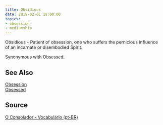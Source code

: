 ```yaml
---
title: Obsidious
date: 2019-02-01 19:00:00
topics:
- obsession
- mediumship
---
```


Obsidious - Patient of obsession, one who suffers the pernicious influence of
an incarnate or disembodied Spirit. 

Synonymous with Obsessed.


## See Also
[Obsession](../obsession)  
[Obsessed](../obsessed)  

## Source
[O Consolador - Vocabulário (pt-BR)](http://www.oconsolador.com.br/linkfixo/vocabulario/principal.html)
